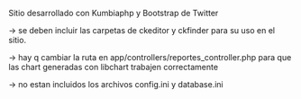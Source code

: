 Sitio desarrollado con Kumbiaphp y Bootstrap de Twitter

-> se deben incluir las carpetas de ckeditor y ckfinder para su uso en el sitio.

-> hay q cambiar la ruta en app/controllers/reportes_controller.php para que las chart generadas con libchart trabajen correctamente

-> no estan incluidos los archivos config.ini y database.ini